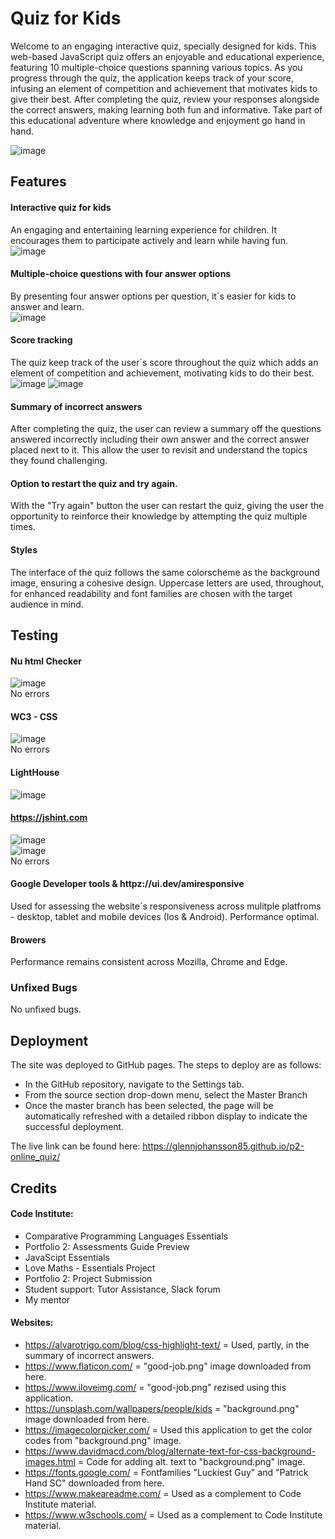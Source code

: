 
# Quiz for Kids
Welcome to an engaging interactive quiz, specially designed for kids. This web-based JavaScript quiz offers an enjoyable and educational experience, featuring 10 multiple-choice questions spanning various topics. As you progress through the quiz, the application keeps track of your score, infusing an element of competition and achievement that motivates kids to give their best. After completing the quiz, review your responses alongside the correct answers, making learning both fun and informative. Take part of this educational adventure where knowledge and enjoyment go hand in hand.

![image](https://github.com/GlennJohansson85/p2-online_quiz/assets/139962883/9bec7087-eb1f-4c43-8089-08faf4822831)

## Features

#### Interactive quiz for kids
An engaging and entertaining learning experience for children. It encourages them to participate actively and learn while having fun.<br>
![image](https://github.com/GlennJohansson85/p2-quiz_for_kids/assets/139962883/85eb8548-a343-4662-a1b7-c8554f6272ae)

#### Multiple-choice questions with four answer options
By presenting four answer options per question, it´s easier for kids to answer and learn.<br>
![image](https://github.com/GlennJohansson85/p2-quiz_for_kids/assets/139962883/2ae06b93-6eb4-4e4f-9a7f-291982d2224f)

#### Score tracking
The quiz keep track of the user´s score throughout the quiz which adds an element of competition and achievement, motivating kids to do their best. <br>
![image](https://github.com/GlennJohansson85/p2-quiz_for_kids/assets/139962883/e309be62-5ca0-4b58-8b39-998c947e8f08)
![image](https://github.com/GlennJohansson85/p2-quiz_for_kids/assets/139962883/f021afad-d22d-472f-b6f4-df42c9a6300e)


#### Summary of incorrect answers
After completing the quiz, the user can review a summary off the questions answered incorrectly including their own answer and the correct answer placed next to it. This allow the user to revisit and understand the topics they found challenging.
#### Option to restart the quiz and try again.
With the "Try again" button the user can restart the quiz, giving the user the opportunity to reinforce their knowledge by attempting the quiz multiple times.
#### Styles
The interface of the quiz follows the same colorscheme as the background image, ensuring a cohesive design. Uppercase letters are used, throughout, for enhanced readability and font families are chosen with the target audience in mind. 

## Testing
#### Nu html Checker
![image](https://github.com/GlennJohansson85/p2-quiz_for_kids/assets/139962883/ccece781-0ab2-4157-858a-3172c88d1439)<br>
No errors 

#### WC3 - CSS
![image](https://github.com/GlennJohansson85/p2-online_quiz/assets/139962883/f1a0f9da-fd09-4d76-ab4d-a26942d855fc)<br>
No errors

#### LightHouse
![image](https://github.com/GlennJohansson85/p2-online_quiz/assets/139962883/a83894c1-8581-4c80-8241-509dbb01969b)<br>

#### https://jshint.com
![image](https://github.com/GlennJohansson85/p2-quiz_for_kids/assets/139962883/4e2eb333-8f30-4a8d-84cf-30346ebc1133)<br>
![image](https://github.com/GlennJohansson85/p2-quiz_for_kids/assets/139962883/061ef4c9-adf8-42dc-886b-2fb70fefc668)<br>
No errors

#### Google Developer tools & httpz://ui.dev/amiresponsive
Used for assessing the website´s responsiveness across mulitple platfroms - desktop, tablet and mobile devices (Ios & Android). Performance optimal.<br>

#### Browers
Performance remains consistent across Mozilla, Chrome and Edge.<br>

### Unfixed Bugs
No unfixed bugs.<br>

## Deployment
The site was deployed to GitHub pages. The steps to deploy are as follows:
- In the GitHub repository, navigate to the Settings tab.
- From the source section drop-down menu, select the Master Branch
- Once the master branch has been selected, the page will be automatically refreshed with a detailed ribbon display to indicate the successful deployment.

The live link can be found here: https://glennjohansson85.github.io/p2-online_quiz/
## Credits
#### Code Institute:
 - Comparative Programming Languages Essentials
 - Portfolio 2: Assessments Guide Preview
 - JavaScipt Essentials
 - Love Maths - Essentials Project
 - Portfolio 2: Project Submission
 - Student support: Tutor Assistance, Slack forum
 - My mentor
#### Websites:
- https://alvarotrigo.com/blog/css-highlight-text/ = Used, partly, in the summary of incorrect answers.
- https://www.flaticon.com/ = "good-job.png" image downloaded from here.
- https://www.iloveimg.com/ = "good-job.png" rezised using this application.
- https://unsplash.com/wallpapers/people/kids = "background.png" image downloaded from here.
- https://imagecolorpicker.com/ = Used this application to get the color codes from "background.png" image.
- https://www.davidmacd.com/blog/alternate-text-for-css-background-images.html = Code for adding alt. text to "background.png" image.
- https://fonts.google.com/ = Fontfamilies "Luckiest Guy" and "Patrick Hand SC" downloaded from here.
- https://www.makeareadme.com/ = Used as a complement to Code Institute material.
- https://www.w3schools.com/ = Used as a complement to Code Institute material.







